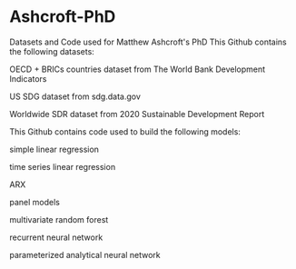 # Ashcroft-PhD
Datasets and Code used for Matthew Ashcroft's PhD
This Github contains the following datasets:
  
  OECD + BRICs countries dataset from The World Bank Development Indicators
  
  US SDG dataset from sdg.data.gov
  
  Worldwide SDR dataset from 2020 Sustainable Development Report
  
  
This Github contains code used to build the following models:
  
  simple linear regression
  
  time series linear regression
  
  ARX
  
  panel models
  
  multivariate random forest
  
  recurrent neural network
  
  parameterized analytical neural network
